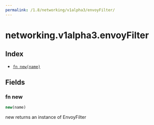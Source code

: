 ```yaml
---
permalink: /1.8/networking/v1alpha3/envoyFilter/
---
```


# networking.v1alpha3.envoyFilter



## Index

* [`fn new(name)`](#fn-new)

## Fields

### fn new

```ts
new(name)
```

new returns an instance of EnvoyFilter